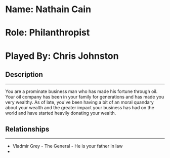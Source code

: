 # Name: Nathain Cain
# Role: Philanthropist
# Played By: Chris Johnston

## Description
---
You are a prominate business man who has made his fortune through oil. Your oil company has been in your family for generations and has made you very wealthy. As of late, you've been having a bit of an moral quandary about your wealth and the greater impact your business has had on the world and have started heavily donating your wealth.

## Relationships
---
- Vladmir Grey - The General - He is your father in law
- 